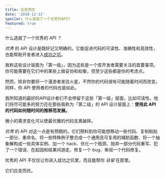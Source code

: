 ```yaml
---
title: 应变而优
date: '2018-12-12'
spoiler: 什么造就了一个优秀的API?
featured: true
---
```


什么造就了一个优秀的 API ？

*优秀* 的 API 设计是既好记又明确的。它能促进代码的可读性、准确性和高效性，也能帮助开发者进入[成功之坑](https://blog.codinghorror.com/falling-into-the-pit-of-success/)。

我称这些设计层面为「第一级」，因为这些是一个库开发者需要关注的首要事项。你可能需要在它们中的某些上做妥协和权衡，但至少这些都是你的考虑点。

然而，除非你要将一个漫游者发往火星，不然你的代码很有可能随着时间而改变。同样，你 API 使用者的代码也是如此。

我所知道的最好的API设计者们不会停留于这些「第一级」层面，比如可读性。他们将尽可能多的努力花在那些我称为「第二级」的 API 设计层面上：**使用此 API 的代码如何随时间的推移而发展。**

微小的需求变化可以使最优雅的代码支离破碎。

*优秀* 的 API 对这一点是有预期的。它们预料到你可能想移动一些代码、复制粘贴一部分、重命名、将一些特殊例子整合成一个通用且可复用的辅助函数、将一个抽象解构成一些具体实例、加一个 hack、优化一个瓶颈、抛弃一部分代码重写、犯了一个错误、在起因和结果间游走、修复一个 bug、审阅一个代码修复。

优秀的 API 不仅仅让你进入成功之坑里，而且能帮你 *驻留* 在那里。

它们应变而优。
